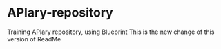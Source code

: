 # APIary-repository
Training APIary repository, using Blueprint
This is the new change of this version of ReadMe

